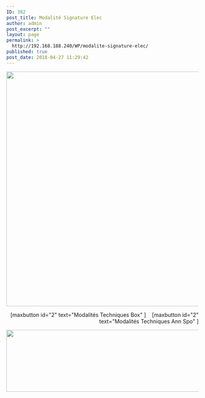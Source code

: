 ```yaml
---
ID: 382
post_title: Modalité Signature Elec
author: admin
post_excerpt: ""
layout: page
permalink: >
  http://192.168.188.240/WP/modalite-signature-elec/
published: true
post_date: 2018-04-27 11:29:42
---
```

<a href="http://192.168.188.240/WP/wp-content/uploads/2018/04/Modalite_signature.gif"><img class="aligncenter size-full wp-image-383" src="http://192.168.188.240/WP/wp-content/uploads/2018/04/Modalite_signature.gif" alt="" width="1588" height="615" /></a>
<p style="text-align: right;">[maxbutton id="2" text="Modalités Techniques Box" ]    [maxbutton id="2" text="Modalités Techniques Ann Spo" ]</p>
<a href="http://192.168.188.240/WP/wp-content/uploads/2018/04/Modalite_signature2.gif"><img class="aligncenter size-full wp-image-384" src="http://192.168.188.240/WP/wp-content/uploads/2018/04/Modalite_signature2.gif" alt="" width="1571" height="162" /></a>